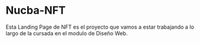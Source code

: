 # Nucba-NFT

Esta Landing Page de NFT es el proyecto que vamos a estar trabajando a lo largo de la cursada en el modulo de Diseño
Web.

